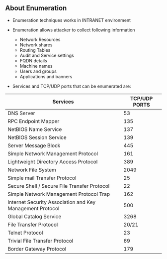 ## About Enumeration
- Enumeration techniques works in INTRANET environment  
- Enumeration allows attacker to collect following information  
  - Network Resources  
  - Network shares  
  - Routing Tables  
  - Audit and Service settings  
  - FQDN details  
  - Machine names  
  - Users and groups  
  - Applications and banners  

- Services and TCP/UDP ports that can be enumerated are:

| Services                                              | TCP/UDP PORTS |
|-------------------------------------------------------|----------------|
| DNS Server                                            | 53             |
| RPC Endpoint Mapper                                   | 135            |
| NetBIOS Name Service                                  | 137            |
| NetBIOS Session Service                               | 139            |
| Server Message Block                                  | 445            |
| Simple Network Management Protocol                    | 161            |
| Lightweight Directory Access Protocol                 | 389            |
| Network File System                                   | 2049           |
| Simple mail Transfer Protocol                         | 25             |
| Secure Shell / Secure File Transfer Protocol          | 22             |
| Simple Network Management Protocol Trap               | 162            |
| Internet Security Association and Key Management Protocol | 500        |
| Global Catalog Service                                | 3268           |
| File Transfer Protocol                                | 20/21          |
| Telnet Protocol                                       | 23             |
| Trivial File Transfer Protocol                        | 69             |
| Border Gateway Protocol                               | 179            |
